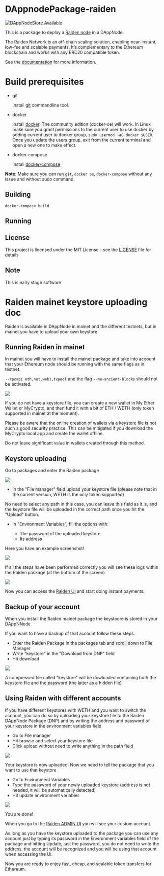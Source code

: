 # DAppnodePackage-raiden
[![DAppNodeStore Available](https://img.shields.io/badge/DAppNodeStore-Available-brightgreen.svg)](http://my.admin.dnp.dappnode.eth/#/installer/raiden.dnp.dappnode.eth)

This is a package to deploy a [Raiden node](https://raiden.network/) in a DAppNode.

The Raiden Network is an off-chain scaling solution, enabling near-instant, low-fee and scalable payments. It’s complementary to the Ethereum blockchain and works with any ERC20 compatible token.

See the [documentation](https://raiden-network.readthedocs.io/en/stable/index.html) for more information.

# Build prerequisites

- git

   Install [git](https://git-scm.com/book/en/v2/Getting-Started-Installing-Git) commandline tool.

- docker

   Install [docker](https://docs.docker.com/engine/installation). The community edition (docker-ce) will work. In Linux make sure you grant permissions to the current user to use docker by adding current user to docker group, `sudo usermod -aG docker $USER`. Once you update the users group, exit from the current terminal and open a new one to make effect.

- docker-compose

   Install [docker-compose](https://docs.docker.com/compose/install)
   
**Note**: Make sure you can run `git`, `docker ps`, `docker-compose` without any issue and without sudo command.


## Building

`docker-compose build`

## Running


## License

This project is licensed under the MIT License - see the [LICENSE](LICENSE) file for details

## Note

This is early stage software

# Raiden mainet keystore uploading doc 


Raiden is available in DAppNode in mainet and the different testnets, but in mainet you have to upload your own keystore. 

## Running Raiden in mainet

In mainet you will have to install the mainet package and  take into account that your Ethereum node should be running with the same flags as in testnet.

 ```--rpcapi eth,net,web3,txpool```  and the flag ```--no-ancient-blocks``` should not be activated. 
 
 ![](https://i.imgur.com/X1bJCJF.png)

If you do not have a keystore file, you can create a new wallet in My Ether Wallet or MyCrypto, and then fund it with a bit of ETH / WETH (only token supported in mainet at the moment). 

Please be aware that the online creation of wallets via a keystore file is not such a good security practice. This can be mitigated if you download the MyCrypto local app and create the wallet offline. 

Do not leave significant value in wallets created through this method.


## Keystore uploading

Go to packages and enter the Raiden  package 

![](https://i.imgur.com/p0IVsPn.png)


* In the "File manager" field upload your keystore file  (please note that in  the current version, WETH is the only token supported)

No need to select any path in this case, you can leave this field as it is, and the keystore file will be uploaded in the correct path once you hit the "Upload" button.

* In "Environment Variables", fill the options with:

    * The password of the uploaded keystore
    * Its address


Here you have an example screenshot!

![](https://i.imgur.com/DPbu66n.png)


If all the steps have been performed correctly you will see these logs within the Raiden package (at the bottom of the screen)

![](https://i.imgur.com/2SQ802h.png)


Now you can access the [Raiden UI](http://raiden.dappnode)  and start doing instant payments.

## Backup of your account

When you install the Raiden mainet package the keystoore is stored in your DAppNNode.

If you want to have a backup of that account follow these steps.

* Enter the Raiden Package in the packages tab and scroll down to File Manager
* Write "keystore" in the "Download from DNP" field 
* Hit download

![](https://i.imgur.com/PoALyud.png)


A compressed file called "keystore" will be dowloaded containing both the keystore file and the password (the latter as a hidden file)

## Using Raiden with different accounts

If you have different keystores with WETH and you want to switch the account, you can do so by uploading your keystore file to the Raiden DAppNode Package (DNP) and by writing the address and password of your keystore in the environment variables field.

* Go to File manager
* Hit browse and select your keystore file
* Click upload without need to write anything in the path field

![](https://i.imgur.com/2NK4EV2.png)


Your keystore is now uploaded. Now we need to tell the package that you want to use that keystore

* Go to Environment Variables
* Type the password of your newly uploaded keystore (address is not needed, it will be automatically detected)
* Hit update environment variables

![](https://i.imgur.com/sjKiw1s.png)


You are done!

When you go to the [Raiden ADMIN UI](http://raiden.dappnode) you will see your custom account. 

As long as you have the keystore uploaded to the package you can use any account just by typing its password in  the Environment variables field of the package and hitting Update, just the password, you do not need to write the address, the account will be  recognized and you will be using that account when accessing the UI.

Now you are ready to enjoy fast, cheap, and scalable token transfers for Ethereum. 




